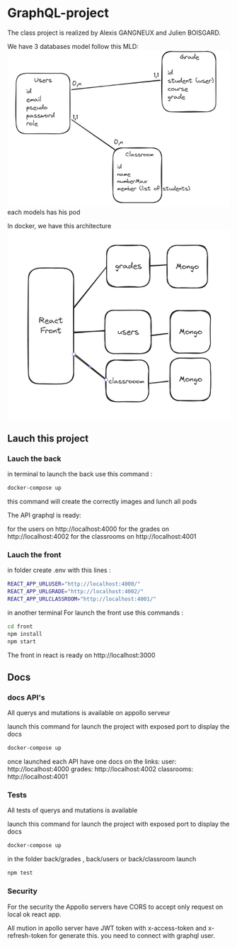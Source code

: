 # GraphQL-project

The class project is realized by Alexis GANGNEUX and Julien BOISGARD.

We have 3 databases model follow this MLD:
![Alt text](/images/archi.png "follow this model")
each models has his pod

In docker, we have this architecture
![Alt text](/images/pods.png "follow this model")

## Lauch this project

### Lauch the back

in terminal to launch the back use this command :

```Bash
docker-compose up

```

this command will create the correctly images and lunch all pods

The API graphql is ready:

for the users on http://localhost:4000
for the grades on http://localhost:4002
for the classrooms on http://localhost:4001

### Lauch the front

in folder create .env with this lines :

```Bash
REACT_APP_URLUSER="http://localhost:4000/"
REACT_APP_URLGRADE="http://localhost:4002/"
REACT_APP_URLCLASSROOM="http://localhost:4001/"
```

in another terminal
For launch the front use this commands :

```Bash
cd front
npm install
npm start

```

The front in react is ready on http://localhost:3000

## Docs

### docs API's

All querys and mutations is available on appollo serveur

launch this command for launch the project with exposed port to display the docs

```Bash
docker-compose up

```

once launched each API have one docs on the links:
user: http://localhost:4000
grades: http://localhost:4002
classrooms: http://localhost:4001

### Tests

All tests of querys and mutations is available

launch this command for launch the project with exposed port to display the docs

```Bash
docker-compose up

```

in the folder back/grades , back/users or back/classroom launch

```Bash
npm test

```

### Security

For the security the Appollo servers have CORS to accept only request on local ok react app.

All mution in apollo server have JWT token with x-access-token and x-refresh-token for generate this. you need to connect with graphql user.
